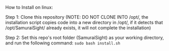 How to Install on linux:

Step 1: Clone this repository (NOTE: DO NOT CLONE INTO /opt/, the installation script copies code into a new directory in /opt/, if it detects that /opt/SamuraiSight/ already exists, it will not complete the installation)

Step 2: Set this repo's root folder (SamuraiSight) as your working directory, and run the following command:
`sudo bash install.sh`

